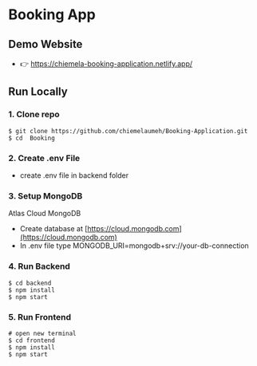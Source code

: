 # Booking App



## Demo Website

- 👉 https://chiemela-booking-application.netlify.app/


## Run Locally

### 1. Clone repo

```
$ git clone https://github.com/chiemelaumeh/Booking-Application.git
$ cd  Booking
```

### 2. Create .env File

- create .env file in backend folder 

### 3. Setup MongoDB

 Atlas Cloud MongoDB
  - Create database at [https://cloud.mongodb.com](https://cloud.mongodb.com)
  - In .env file type MONGODB_URI=mongodb+srv://your-db-connection

### 4. Run Backend

```
$ cd backend
$ npm install
$ npm start
```

### 5. Run Frontend

```
# open new terminal
$ cd frontend
$ npm install
$ npm start
```



